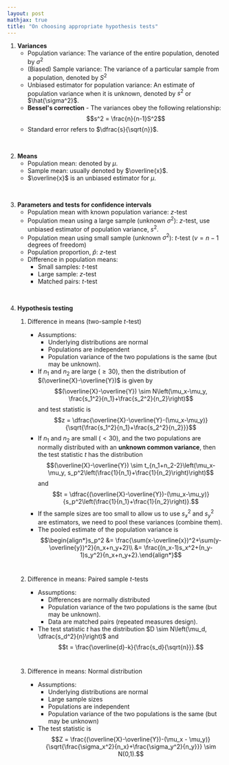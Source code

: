 ```yaml
---
layout: post
mathjax: true
title: "On choosing appropriate hypothesis tests"
---
```


1. **Variances**
	- Population variance: The variance of the entire population, denoted by $\sigma^2$
	- (Biased) Sample variance: The variance of a particular sample from a population, denoted by $S^2$
	- Unbiased estimator for population variance: An estimate of population variance when it is unknown, denoted by $s^2$ or $\hat{\sigma^2}$.
	- **Bessel's correction** - The variances obey the following relationship: $$s^2 = \frac{n}{n-1}S^2$$
	- Standard error refers to $\dfrac{s}{\sqrt{n}}$.
<br>

2. **Means**
	- Population mean: denoted by $\mu$.
	- Sample mean: usually denoted by $\overline{x}$.
	- $\overline{x}$ is an unbiased estimator for $\mu$.
<br>

3. **Parameters and tests for confidence intervals**
	- Population mean with known population variance: $z$-test
	- Population mean using a large sample (unknown $\sigma^2$): $z$-test, use unbiased estimator of population variance, $s^2$. 
	- Population mean using small sample (unknown $\sigma^2$): $t$-test ($\nu = n-1$ degrees of freedom)
	- Population proportion, $\hat{p}$: $z$-test
	- Difference in population means: 
		- Small samples: $t$-test
		- Large sample: $z$-test
		- Matched pairs: $t$-test
<br>

4. **Hypothesis testing** <br>
	1. Difference in means (two-sample $t$-test)
		- Assumptions: 
			- Underlying distributions are normal
			- Populations are independent
			- Population variance of the two populations is the same (but may be unknown).
		- If $n_1$ and $n_2$ are large ($\ge 30$), then the distribution of $(\overline{X}-\overline{Y})$ is given by $$(\overline{X}-\overline{Y}) \sim N\left(\mu_x-\mu_y, \frac{s_1^2}{n_1}+\frac{s_2^2}{n_2}\right)$$ and test statistic is $$z = \dfrac{\overline{X}-\overline{Y}-(\mu_x-\mu_y)}{\sqrt{\frac{s_1^2}{n_1}+\frac{s_2^2}{n_2}}}$$
		- If $n_1$ and $n_2$ are small ($<30$), and the two populations are normally distributed with an **unknown common variance**, then the test statistic $t$ has the distribution $$(\overline{X}-\overline{Y}) \sim t_{n_1+n_2-2}\left(\mu_x-\mu_y, s_p^2\left(\frac{1}{n_1}+\frac{1}{n_2}\right)\right)$$ and $$t = \dfrac{(\overline{X}-\overline{Y})-(\mu_x-\mu_y)}{s_p^2\left(\frac{1}{n_1}+\frac{1}{n_2}\right)}.$$
		- If the sample sizes are too small to allow us to use $s_x^2$ and $s_y^2$ are estimators, we need to pool these variances (combine them).
		- The pooled estimate of the population variance is $$\begin{align*}s_p^2 &= \frac{\sum(x-\overline{x})^2+\sum(y-\overline{y})^2}{n_x+n_y+2}\\ &= \frac{(n_x-1)s_x^2+(n_y-1)s_y^2}{n_x+n_y+2}.\end{align*}$$ <br>
  
	2. Difference in means: Paired sample $t$-tests
		- Assumptions:
			- Differences are normally distributed
			- Population variance of the two populations is the same (but may be unknown).
			- Data are matched pairs (repeated measures design).
		- The test statistic $t$ has the distribution  $D \sim N\left(\mu_d, \dfrac{s_d^2}{n}\right)$ and $$t = \frac{\overline{d}-k}{\frac{s_d}{\sqrt{n}}}.$$ <br>
	3. Difference in means: Normal distribution 
		- Assumptions:
			- Underlying distributions are normal
			- Large sample sizes
			- Populations are independent
			- Population variance of the two populations is the same (but may be unknown)
		- The test statistic is $$Z = \frac{(\overline{X}-\overline{Y})-(\mu_x - \mu_y)}{\sqrt{\frac{\sigma_x^2}{n_x}+\frac{\sigma_y^2}{n_y}}} \sim N(0,1).$$
